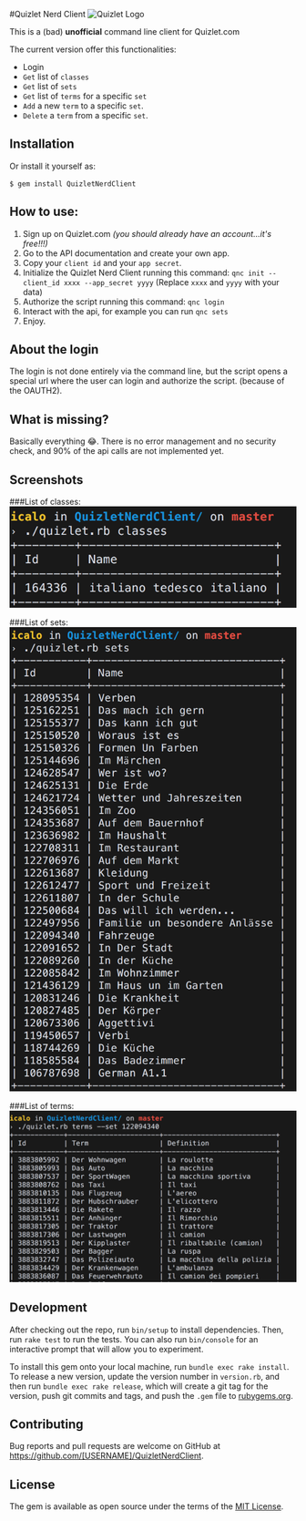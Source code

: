 #Quizlet Nerd Client
![Quizlet Logo](https://quizlet.com/static/ThisUsesQuizlet-Blue.png)

This is a (bad) **unofficial** command line client for Quizlet.com

The current version offer this functionalities:

* Login
* `Get` list of `classes`
* `Get` list of `sets`
* `Get` list of `terms` for a specific `set`
* `Add` a new `term` to a specific `set`.
* `Delete` a `term` from a specific `set`.

## Installation

Or install it yourself as:

    $ gem install QuizletNerdClient

## How to use:

1. Sign up on Quizlet.com *(you should already have an account...it's free!!!)*
2. Go to the API documentation and create your own app.
3. Copy your `client id` and your `app secret`.
4. Initialize the Quizlet Nerd Client running this command: `qnc init --client_id xxxx --app_secret yyyy` (Replace `xxxx` and `yyyy` with your data)
5. Authorize the script running this command: `qnc login`
6. Interact with the api, for example you can run `qnc sets`
6. Enjoy.

## About the login
The login is not done entirely via the command line, but the script opens a special url where the user can login and authorize the script. (because of the OAUTH2).

## What is missing?
Basically everything 😂.
There is no error management and no security check, and 90% of the api calls are not implemented yet.

## Screenshots
###List of classes:
![list of classes](screen2.png)

###List of sets:
![list of sets](screen3.png)

###List of terms:
![list of terms](screen1.png)

## Development

After checking out the repo, run `bin/setup` to install dependencies. Then, run `rake test` to run the tests. You can also run `bin/console` for an interactive prompt that will allow you to experiment.

To install this gem onto your local machine, run `bundle exec rake install`. To release a new version, update the version number in `version.rb`, and then run `bundle exec rake release`, which will create a git tag for the version, push git commits and tags, and push the `.gem` file to [rubygems.org](https://rubygems.org).

## Contributing

Bug reports and pull requests are welcome on GitHub at https://github.com/[USERNAME]/QuizletNerdClient.


## License

The gem is available as open source under the terms of the [MIT License](http://opensource.org/licenses/MIT).
